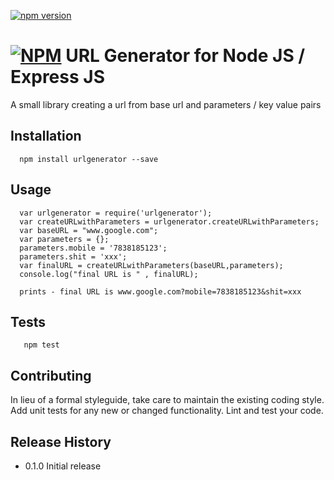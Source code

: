 [![npm version](https://badge.fury.io/js/urlgenerator.svg)](https://badge.fury.io/js/urlgenerator)

[![NPM](https://nodei.co/npm/urlgenerator.png?downloads=true)](https://www.npmjs.com/package/urlgenerator)
URL Generator for Node JS / Express JS
=======================================

A small library creating a url from base url and parameters / key value pairs

## Installation

```shell
  npm install urlgenerator --save
```
  
## Usage

```
  var urlgenerator = require('urlgenerator');
  var createURLwithParameters = urlgenerator.createURLwithParameters;
  var baseURL = "www.google.com";
  var parameters = {};
  parameters.mobile = '7838185123';
  parameters.shit = 'xxx';
  var finalURL = createURLwithParameters(baseURL,parameters);
  console.log("final URL is " , finalURL);
 
  prints - final URL is www.google.com?mobile=7838185123&shit=xxx
```

## Tests

```shell
   npm test
```

## Contributing

In lieu of a formal styleguide, take care to maintain the existing coding style.
Add unit tests for any new or changed functionality. Lint and test your code.

## Release History

* 0.1.0 Initial release
